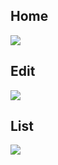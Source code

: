 <h2>Home</h2>
<img src="http://asenevtimov.com/github/home-v2.jpg">
<h2>Edit</h2>
<img src="http://asenevtimov.com/github/edit-v2.jpg">
<h2>List</h2>
<img src="http://asenevtimov.com/github/list-v2.jpg">